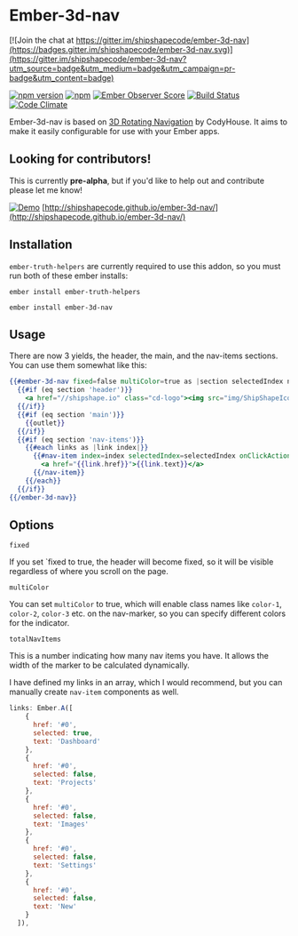 # Ember-3d-nav

[![Join the chat at https://gitter.im/shipshapecode/ember-3d-nav](https://badges.gitter.im/shipshapecode/ember-3d-nav.svg)](https://gitter.im/shipshapecode/ember-3d-nav?utm_source=badge&utm_medium=badge&utm_campaign=pr-badge&utm_content=badge)

[![npm version](https://badge.fury.io/js/ember-3d-nav.svg)](http://badge.fury.io/js/ember-3d-nav)
[![npm](https://img.shields.io/npm/dm/ember-3d-nav.svg)]()
[![Ember Observer Score](http://emberobserver.com/badges/ember-3d-nav.svg)](http://emberobserver.com/addons/ember-3d-nav)
[![Build Status](https://travis-ci.org/shipshapecode/ember-3d-nav.svg?branch=master)](https://travis-ci.org/shipshapecode/ember-3d-nav)
[![Code Climate](https://codeclimate.com/github/shipshapecode/ember-3d-nav/badges/gpa.svg)](https://codeclimate.com/github/shipshapecode/ember-3d-nav)

Ember-3d-nav is based on [3D Rotating Navigation](https://codyhouse.co/gem/3d-rotating-navigation/) by CodyHouse. 
It aims to make it easily configurable for use with your Ember apps.

## Looking for contributors!
This is currently **pre-alpha**, but if you'd like to help out and contribute please let me know!

[![Demo](http://i.imgur.com/408RMvv.gif)](http://shipshapecode.github.io/ember-3d-nav/)
[http://shipshapecode.github.io/ember-3d-nav/](http://shipshapecode.github.io/ember-3d-nav/)

## Installation

`ember-truth-helpers` are currently required to use this addon, so you must run both of these ember installs:

`ember install ember-truth-helpers`

`ember install ember-3d-nav`

## Usage

There are now 3 yields, the header, the main, and the nav-items sections. You can use them somewhat like this:

```hbs
{{#ember-3d-nav fixed=false multiColor=true as |section selectedIndex navItemClicked|}}
  {{#if (eq section 'header')}}
    <a href="//shipshape.io" class="cd-logo"><img src="img/ShipShapeIcon.svg" alt="Logo"></a>
  {{/if}}
  {{#if (eq section 'main')}}
    {{outlet}}
  {{/if}}
  {{#if (eq section 'nav-items')}}
    {{#each links as |link index|}}
      {{#nav-item index=index selectedIndex=selectedIndex onClickAction=navItemClicked}}
        <a href="{{link.href}}">{{link.text}}</a>
      {{/nav-item}}
    {{/each}}
  {{/if}}
{{/ember-3d-nav}}
```

## Options

`fixed`

If you set `fixed to true, the header will become fixed, so it will be visible regardless of where you scroll on the page.

`multiColor`

You can set `multiColor` to true, which will enable class names like `color-1`, `color-2`, `color-3` etc. on the nav-marker, so you can specify different colors for the indicator.

`totalNavItems`

This is a number indicating how many nav items you have. It allows the width of the marker to be calculated dynamically.

I have defined my links in an array, which I would recommend, but you can manually create `nav-item` components as well.

```js
links: Ember.A([
    {
      href: '#0',
      selected: true,
      text: 'Dashboard'
    },
    {
      href: '#0',
      selected: false,
      text: 'Projects'
    },
    {
      href: '#0',
      selected: false,
      text: 'Images'
    },
    {
      href: '#0',
      selected: false,
      text: 'Settings'
    },
    {
      href: '#0',
      selected: false,
      text: 'New'
    }
  ]),
```
